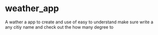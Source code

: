 # weather_app
A wather a app to create and use of easy to understand
make sure write a any citiy name and check out the how many degree to 
